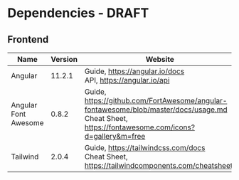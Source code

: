 # Dependencies - DRAFT

## Frontend

| Name                 | Version | Website                                                      |
| -------------------- | ------- | ------------------------------------------------------------ |
| Angular              | 11.2.1  | Guide, https://angular.io/docs<br />API, https://angular.io/api |
| Angular Font Awesome | 0.8.2   | Guide, https://github.com/FortAwesome/angular-fontawesome/blob/master/docs/usage.md<br />Cheat Sheet, https://fontawesome.com/icons?d=gallery&m=free |
| Tailwind             | 2.0.4   | Guide, https://tailwindcss.com/docs<br />Cheat Sheet, https://tailwindcomponents.com/cheatsheet/ |

